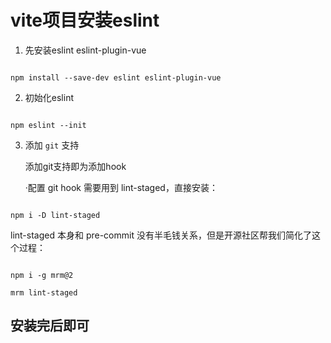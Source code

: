 # vite项目安装eslint 

1. 先安装eslint eslint-plugin-vue

```shell

npm install --save-dev eslint eslint-plugin-vue

```
  
2. 初始化eslint
  
```shell

npm eslint --init

```

3. 添加 `git` 支持

    添加git支持即为添加hook

    ·配置 git hook 需要用到 lint-staged，直接安装：

```shell

npm i -D lint-staged

```

  lint-staged 本身和 pre-commit 没有半毛钱关系，但是开源社区帮我们简化了这个过程：


```shell

npm i -g mrm@2

```

```shell
mrm lint-staged
```

## 安装完后即可








